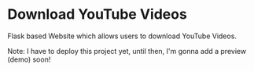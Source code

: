 # Download YouTube Videos
Flask based Website which allows users to download YouTube Videos.

Note: I have to deploy this project yet, until then, I'm gonna add a preview (demo) soon!
